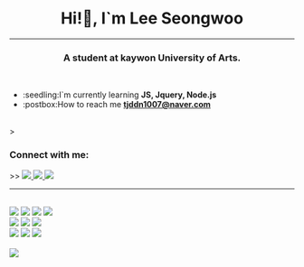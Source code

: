 
<h1 align="center">Hi!👋, I`m Lee Seongwoo</h1>
<hr>
<h3 align="center">A student at kaywon University of Arts.</h3>
<br>
<ul>
    <li>:seedling:I`m currently learning <b>JS, Jquery, Node.js</b></li>
    <li>:postbox:How to reach me <a href="mailto:tjddn1007@naver.com"><b>tjddn1007@naver.com</b></a></li>
</ul>
<br>
> <h3><b>Connect with me:</b></h3>
>> <a href="https://www.instagram.com/seongwoo_1112/">
    <img src="https://img.shields.io/badge/instagram-E4405F?style=for-the-badge&logo=instagram&logoColor=white">
</a>
<a href="https://www.facebook.com/profile.php?id=100000812930344">
    <img src="https://img.shields.io/badge/facebook-1877F2?style=for-the-badge&logo=facebook&logoColor=white">
</a>
<a href="https://www.linkedin.com/in/%EC%84%B1%EC%9A%B0-%EC%9D%B4-992b7b269/">
    <img src="https://img.shields.io/badge/linkedin-0A66C2?style=for-the-badge&logo=linkedin&logoColor=white">
</a>
<br>
<hr>
<br>
<img src="https://img.shields.io/badge/html5-E34F26?style=for-the-badge&logo=html5&logoColor=white">
<img src="https://img.shields.io/badge/css3-1572B6?style=for-the-badge&logo=css3&logoColor=white">
<img src="https://img.shields.io/badge/javascript-F79F1E?style=for-the-badge&logo=javascript&logoColor=white">
<img src="https://img.shields.io/badge/jquery-0769AD?style=for-the-badge&logo=jquery&logoColor=white">
<br>
<img src="https://img.shields.io/badge/react-61CAFB?style=for-the-badge&logo=react&logoColor=white">
<img src="https://img.shields.io/badge/node.js-339933?style=for-the-badge&logo=Node.js&logoColor=white">
<img src="https://img.shields.io/badge/visual studio code-007ACC?style=for-the-badge&logo=visual studio code&logoColor=white">
<br>
<img src="https://img.shields.io/badge/github-182717?style=for-the-badge&logo=github&logoColor=white">
<img src="https://img.shields.io/badge/git-F01032?style=for-the-badge&logo=git&logoColor=white">
<img src="https://img.shields.io/badge/fontawesome-339AF0?style=for-the-badge&logo=fontawesome&logoColor=white">
<br>
<br>
<a href="https://hits.seeyoufarm.com"><img src="https://hits.seeyoufarm.com/api/count/incr/badge.svg?tab=repositories&url=https%3A%2F%2Fgithub.com%2FLsw96&count_bg=%23A6B2C4&title_bg=%23187FCC&icon=&icon_color=%23E7E7E7&title=VISIT&edge_flat=false"/></a>

